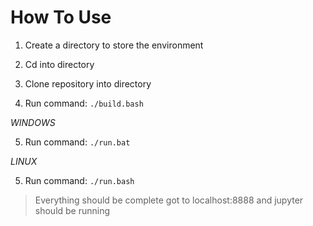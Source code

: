 # How To Use

1. Create a directory to store the environment

2. Cd into directory

3. Clone repository into directory

4. Run command: `./build.bash` 

*WINDOWS*

5. Run command: `./run.bat`

*LINUX*

5. Run command: `./run.bash`

> Everything should be complete got to localhost:8888 and jupyter should be running
